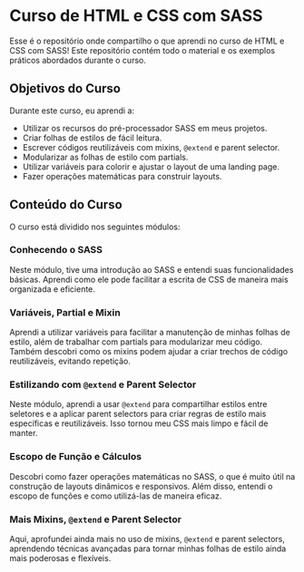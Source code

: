 # Curso de HTML e CSS com SASS

Esse é o repositório onde compartilho o que aprendi no curso de HTML e CSS com SASS! Este repositório contém todo o material e os exemplos práticos abordados durante o curso.

## Objetivos do Curso

Durante este curso, eu aprendi a:
- Utilizar os recursos do pré-processador SASS em meus projetos.
- Criar folhas de estilos de fácil leitura.
- Escrever códigos reutilizáveis com mixins, `@extend` e parent selector.
- Modularizar as folhas de estilo com partials.
- Utilizar variáveis para colorir e ajustar o layout de uma landing page.
- Fazer operações matemáticas para construir layouts.

## Conteúdo do Curso

O curso está dividido nos seguintes módulos:

### Conhecendo o SASS
Neste módulo, tive uma introdução ao SASS e entendi suas funcionalidades básicas. Aprendi como ele pode facilitar a escrita de CSS de maneira mais organizada e eficiente.

### Variáveis, Partial e Mixin
Aprendi a utilizar variáveis para facilitar a manutenção de minhas folhas de estilo, além de trabalhar com partials para modularizar meu código. Também descobri como os mixins podem ajudar a criar trechos de código reutilizáveis, evitando repetição.

### Estilizando com `@extend` e Parent Selector
Neste módulo, aprendi a usar `@extend` para compartilhar estilos entre seletores e a aplicar parent selectors para criar regras de estilo mais específicas e reutilizáveis. Isso tornou meu CSS mais limpo e fácil de manter.

### Escopo de Função e Cálculos
Descobri como fazer operações matemáticas no SASS, o que é muito útil na construção de layouts dinâmicos e responsivos. Além disso, entendi o escopo de funções e como utilizá-las de maneira eficaz.

### Mais Mixins, `@extend` e Parent Selector
Aqui, aprofundei ainda mais no uso de mixins, `@extend` e parent selectors, aprendendo técnicas avançadas para tornar minhas folhas de estilo ainda mais poderosas e flexíveis.
